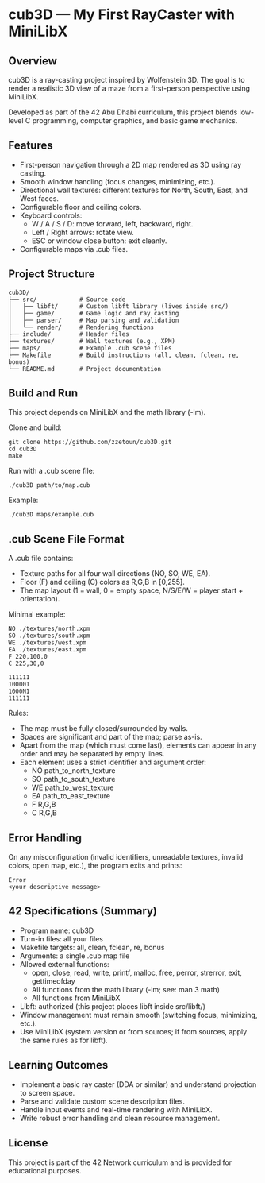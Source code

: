 # cub3D — My First RayCaster with MiniLibX

## Overview
cub3D is a ray-casting project inspired by Wolfenstein 3D. The goal is to render a realistic 3D view of a maze from a first-person perspective using MiniLibX.

Developed as part of the 42 Abu Dhabi curriculum, this project blends low-level C programming, computer graphics, and basic game mechanics.

## Features
- First-person navigation through a 2D map rendered as 3D using ray casting.
- Smooth window handling (focus changes, minimizing, etc.).
- Directional wall textures: different textures for North, South, East, and West faces.
- Configurable floor and ceiling colors.
- Keyboard controls:
  - W / A / S / D: move forward, left, backward, right.
  - Left / Right arrows: rotate view.
  - ESC or window close button: exit cleanly.
- Configurable maps via .cub files.

## Project Structure
```
cub3D/
├── src/            # Source code
│   ├── libft/      # Custom libft library (lives inside src/)
│   ├── game/       # Game logic and ray casting
│   ├── parser/     # Map parsing and validation
│   └── render/     # Rendering functions
├── include/        # Header files
├── textures/       # Wall textures (e.g., XPM)
├── maps/           # Example .cub scene files
├── Makefile        # Build instructions (all, clean, fclean, re, bonus)
└── README.md       # Project documentation
```

## Build and Run
This project depends on MiniLibX and the math library (-lm).

Clone and build:
```
git clone https://github.com/zzetoun/cub3D.git
cd cub3D
make
```

Run with a .cub scene file:
```
./cub3D path/to/map.cub
```
Example:
```
./cub3D maps/example.cub
```

## .cub Scene File Format
A .cub file contains:
- Texture paths for all four wall directions (NO, SO, WE, EA).
- Floor (F) and ceiling (C) colors as R,G,B in [0,255].
- The map layout (1 = wall, 0 = empty space, N/S/E/W = player start + orientation).

Minimal example:
```
NO ./textures/north.xpm
SO ./textures/south.xpm
WE ./textures/west.xpm
EA ./textures/east.xpm
F 220,100,0
C 225,30,0

111111
100001
1000N1
111111
```

Rules:
- The map must be fully closed/surrounded by walls.
- Spaces are significant and part of the map; parse as-is.
- Apart from the map (which must come last), elements can appear in any order and may be separated by empty lines.
- Each element uses a strict identifier and argument order:
  - NO path_to_north_texture
  - SO path_to_south_texture
  - WE path_to_west_texture
  - EA path_to_east_texture
  - F R,G,B
  - C R,G,B

## Error Handling
On any misconfiguration (invalid identifiers, unreadable textures, invalid colors, open map, etc.), the program exits and prints:
```
Error
<your descriptive message>
```

## 42 Specifications (Summary)
- Program name: cub3D
- Turn-in files: all your files
- Makefile targets: all, clean, fclean, re, bonus
- Arguments: a single .cub map file
- Allowed external functions:
  - open, close, read, write, printf, malloc, free, perror, strerror, exit, gettimeofday
  - All functions from the math library (-lm; see: man 3 math)
  - All functions from MiniLibX
- Libft: authorized (this project places libft inside src/libft/)
- Window management must remain smooth (switching focus, minimizing, etc.).
- Use MiniLibX (system version or from sources; if from sources, apply the same rules as for libft).

## Learning Outcomes
- Implement a basic ray caster (DDA or similar) and understand projection to screen space.
- Parse and validate custom scene description files.
- Handle input events and real-time rendering with MiniLibX.
- Write robust error handling and clean resource management.

## License
This project is part of the 42 Network curriculum and is provided for educational purposes.
